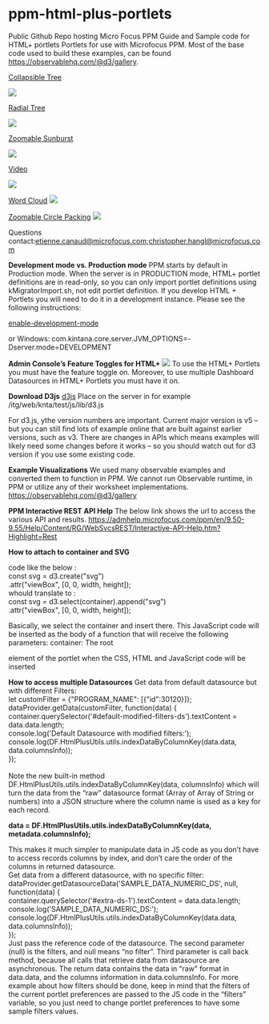 # ppm-html-plus-portlets
Public Github Repo hosting Micro Focus PPM Guide and Sample code for HTML+ portlets
Portlets for use with Microfocus PPM.  Most of the base code used to build these examples, can be found https://observablehq.com/@d3/gallery.

<a href="https://github.com/MicroFocus/ppm-html-plus-portlets/tree/master/src/collapsible%20tree">Collapsible Tree</a>

<img src="src/collapsible%20tree/CollapsibleTree.PNG">



<a href="https://github.com/MicroFocus/ppm-html-plus-portlets/tree/master/src/radial%20tree">Radial Tree</a>

<img src="src/radial%20tree/radialtree.PNG">

<a href="https://github.com/MicroFocus/ppm-html-plus-portlets/tree/master/src/zoomable%20sunburst">Zoomable Sunburst</a>

<img src="src/zoomable%20sunburst/zoomablesunburst.PNG">

<a href="https://github.com/MicroFocus/ppm-html-plus-portlets/tree/master/src/video">Video</a>

<img src="src/video/video.PNG">

<a href="https://github.com/MicroFocus/ppm-html-plus-portlets/tree/master/src/wordcloud">Word Cloud</a>
<img src="src/wordcloud/wordcloud.PNG">

<a href="https://github.com/MicroFocus/ppm-html-plus-portlets/tree/master/src/zoomable%20circle%20packing">Zoomable Circle Packing</a>
<img src="src/zoomable%20circle%20packing/circlepacking.PNG">



Questions contact:etienne.canaud@microfocus.com;christopher.hangl@microfocus.com


<b>Development mode vs. Production mode</b>
PPM starts by default in Production mode.  When the server is in PRODUCTION mode, HTML+ portlet definitions are in read-only, so you can only import portlet definitions using kMigratorImport.sh, not edit portlet definition.  If you develop HTML + Portlets you will need to do it in a development instance.  Please see the following instructions:

<a href="https://admhelp.microfocus.com/ppm/en/9.50-9.55/Help/Content/SA/InstallAdmin/enable-development-mode.htm?Highlight=Development mode">enable-development-mode</a>

or Windows: com.kintana.core.server.JVM_OPTIONS=-Dserver.mode=DEVELOPMENT

<b>Admin Console’s Feature Toggles for HTML+</b>
<img src="img/featuretoggle.png">
To use the HTML+ Portlets you must have the feature toggle on.  Moreover, to use multiple Dashboard Datasources in HTML+ Portlets you must have it on.
 
<b>Download D3js</b>
<a href="https://d3js.org/">d3js</a>
 Place on the server in for example 
/itg/web/knta/test/js/lib/d3.js

For d3.js, ythe version numbers are important. Current major version is v5 – but you can still find lots of example online that are built against earlier versions, such as v3. There are changes in APIs which means examples will likely need some changes before it works – so you should watch out for d3 version if you use some existing code.

<b>Example Visualizations</b>
We used many observable examples and converted them to function in PPM.  We cannot run Observable runtime, in PPM or utilize any of their worksheet implementations.
https://observablehq.com/@d3/gallery

<b>PPM Interactive REST API Help</b>
The below link shows the url to access the various API and results.
https://admhelp.microfocus.com/ppm/en/9.50-9.55/Help/Content/RG/WebSvcsREST/Interactive-API-Help.htm?Highlight=Rest

<b>How to attach to container and SVG</b>

code like the below :<br>
const svg = d3.create("svg")<br>
      .attr("viewBox", [0, 0, width, height]);<br>
	whould translate to :<br>
const svg = d3.select(container).append("svg")<br>
.attr("viewBox", [0, 0, width, height]);<br>	


Basically, we select the container and insert there.  This JavaScript code will be inserted as the body of a function that will receive the following parameters: container: The root <div> element of the portlet when the CSS, HTML and JavaScript code will be inserted


<b>How to access multiple Datasources</b>
Get data from default datasource but with different Filters:<br>
let customFilter = {"PROGRAM_NAME": [{"id":30120}]};<br>
dataProvider.getData(customFilter, function(data) {<br>
  container.querySelector('#default-modified-filters-ds').textContent = data.data.length;<br>
  console.log('Default Datasource with modified filters:');<br>
  console.log(DF.HtmlPlusUtils.utils.indexDataByColumnKey(data.data, data.columnsInfo));<br>
});<br>
	<br>
Note the new built-in method DF.HtmlPlusUtils.utils.indexDataByColumnKey(data, columnsInfo) which will turn the data from the “raw” datasource format (Array of Array of String or numbers) into a JSON structure where the column name is used as a key for each record.

<b>data = DF.HtmlPlusUtils.utils.indexDataByColumnKey(data, metadata.columnsInfo); </b>

This makes it much simpler to manipulate data in JS code as you don’t have to access records columns by index, and don’t care the order of the columns in returned datasource.<br>
Get data from a different datasource, with no specific filter:<br>
dataProvider.getDatasourceData('SAMPLE_DATA_NUMERIC_DS', null, function(data) {<br>
  container.querySelector('#extra-ds-1').textContent = data.data.length;<br>
  console.log('SAMPLE_DATA_NUMERIC_DS:');<br>
  console.log(DF.HtmlPlusUtils.utils.indexDataByColumnKey(data.data, data.columnsInfo));<br>
});<br>
Just pass the reference code of the datasource. The second parameter (null) is the filters, and null means “no filter”. Third parameter is call back method, because all calls that retrieve data from datasource are asynchronous. 
The return data contains the data in “raw” format in data.data, and the columns information in data.columnsInfo. 
For more example about how filters should be done, keep in mind that the filters of the current portlet preferences are passed to the JS code in the “filters” variable, so you just need to change portlet preferences to have some sample filters values.


